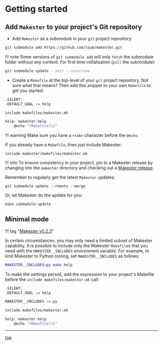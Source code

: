 # Getting started

## Add `Makester` to your project's Git repository

- Add `Makester` as a submodule in your `git` project repository:

``` sh
git submodule add https://github.com/loum/makester.git
```

!!! note
    Some versions of `git submodule add` will only `fetch` the submodule folder without any content.
    For first time initialisation (`pull` the submodule):

``` sh
git submodule update --init --recursive
```

- Create a `Makefile` at the top-level of your `git` project repository.
Not sure what that means? Then add this snippet to your own `Makefile` to get you started:

``` sh
.SILENT:
.DEFAULT_GOAL := help

include makefiles/makester.mk

help: makester-help
    @echo "(Makefile)\n"
```

!!! warning
    Make sure you have a `<tab>` character before the `@echo`.

If you already have a `Makefile`, then just include Makester:

```
include makester/makefiles/makester.mk
```

!!! info
    To ensure consistency in your project, pin to a Makester release by changing into the `makester`
    directory and checking out a [Makester release](https://github.com/loum/makester/releases).

Remember to regularly get the latest `Makester` updates:

```
git submodule update --remote --merge
```

Or, let Makester do the update for you:

``` sh
make submodule-update
```

## Minimal mode
!!! tag "[Makester v0.2.3](https://github.com/loum/makester/releases/tag/0.2.3)"

In certain circumstances, you may only need a limited subset of Makester capability. It is
possible to include only the Makester `Makefile`s that you need with the `MAKESTER__INCLUDES`
environment variable. For example, to limit Makester to Python tooling, set `MAKESTER__INCLUDES`
as follows:

``` sh title="Makester minimal mode."
MAKESTER__INCLUDES=py make help
```

To make the settings persist, add the expression to your project's Makefile before the
`include makefiles/makester.mk` call:

``` sh title="Project Makefile in minimal mode."
.SILENT:
.DEFAULT_GOAL := help

MAKESTER__INCLUDES := py

include makefiles/makester.mk

help: makester-help
    @echo "(Makefile)\n"
```

---
[top](#getting-started)
